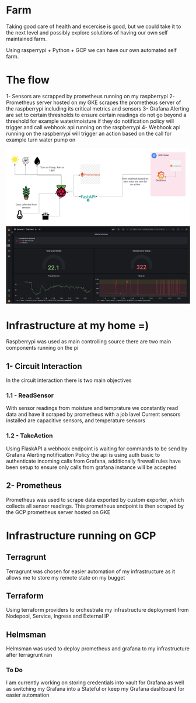 # Farm

Taking good care of health and excercise is good, but we could take it to the next level and possibly explore solutions of having our own self maintained farm. 

Using rasperrypi + Python + GCP we can have our own automated self farm. 


# The flow #

1- Sensors are scrapped by prometheus running on my raspberrypi 
2- Prometheus server hosted on my GKE scrapes the prometheus server of the raspberrypi including its critical metrics and sensors 
3- Grafana Alerting are set to certain thresholds to ensure certain readings do not go beyond a threshold for example water/moisture if they do notification policy will trigger and call webhook api running on the raspberrypi
4- Webhook api running on the raspberrypi will trigger an action based on the call for example turn water pump on 

![Alt text](./docs/Flow_Diagram.png?raw=true "Flow")
![Alt text](./docs/Dashbhoard_1.png?raw=true "Title")


# Infrastructure at my home =) #



Raspberrypi was used as main controlling source there are two main components running on the pi

 ## 1- Circuit Interaction ##
 In the circuit interaction there is two main objectives 
 
 ### 1.1 - ReadSensor ###
 With sensor readings from moisture and temprature we constantly read data and have it scraped by prometheus with a job lavel
 Current sensors installed are capacitive sensors, and temperature sensors 
 ### 1.2 - TakeAction ###
 Using FlaskAPI a webhook endpoint is waiting for commands to be send by Grafana Alerting notification Policy
 the api is using auth basic to authenticate incoming calls from Grafana, additionally firewall rules have been setup to ensure only calls from grafana instance will be accepted 
 
 ## 2- Prometheus ##
 Prometheus was used to scrape data exported by custom exporter, which collects all sensor readings. This prometheus endpoint is then scraped by the GCP prometheus   server hosted on GKE
 
# Infrastructure running on GCP #


 ## Terragrunt ##
 Terragrunt was chosen for easier automation of my infrastructure as it allows me to store my remote state on my bugget 
 
 ## Terraform ##
 Using terraform providers to orchestrate my infrastructure deployment from Nodepool, Service, Ingress and External IP

 ## Helmsman ##
 Helmsman was used to deploy prometheus and grafana to my infrastructure after terragrunt ran 


 ### To Do ###
 I am currently working on storing credentials into vault for Grafana as well as switching my Grafana into a Stateful or keep my Grafana dashboard for easier automation 








